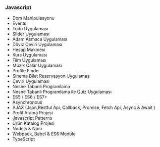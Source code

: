 ﻿### Javascript
 
- Dom Manipulasyonu
- Events
- Todo Uygulaması
- Slider Uygulaması
- Adam Asmaca Uygulaması
- Döviz Çeviri Uygulaması
- Hesap Makinesi
- Kurs Uygulaması
- Film Uygulaması
- Müzik Çalar Uygulaması
- Profile Finder
- Sinema Bilet Rezervasyon Uygulaması
- Çeviri Uygulaması
- Nesne Tabanlı Programlama
- Nesne Tabanlı Programlama ile Quiz Uygulaması
- ES5 / ES6 / ES7+
- Asynchronous
- AJAX (Json,Restful Api, Callback, Promise, Fetch Api, Async & Await )
- Profil Arama Projesi
- Javascript Patterns
- Ürün Katalog Projesi
- Nodejs & Npm
- Webpack, Babel & ES6 Module
- TypeScript

  
